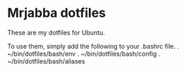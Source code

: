 # Mrjabba dotfiles

These are my dotfiles for Ubuntu.

To use them, simply add the following to your .bashrc file.
    . ~/bin/dotfiles/bash/env
    . ~/bin/dotfiles/bash/config
    . ~/bin/dotfiles/bash/aliases
